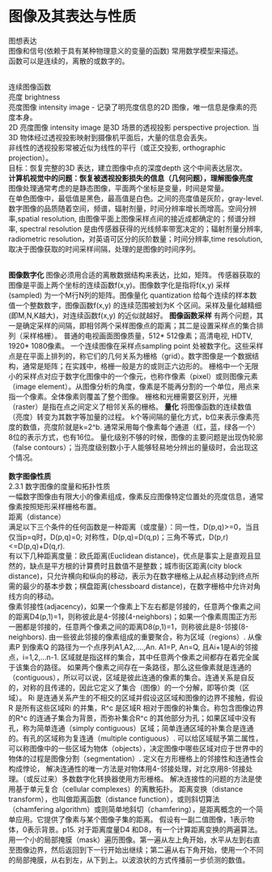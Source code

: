 # 图像及其表达与性质   
图想表达       
图像和信号(依赖于具有某种物理意义的变量的函数) 常用数学模型来描述。       
函数可以是连续的，离散的或数字的。     
<br> 

连续图像函数     
亮度 brightness   
亮度图像 intensity image - 记录了明亮度信息的2D 图像，唯一信息是像素的亮度本身。       
2D 亮度图像 intensity image 是3D 场景的透视投影 perspective projection. 当3D 物体经过透视投影映射到摄像机平面后，大量的信息会丢失。          
非线性的透视投影常被近似为线性的平行（或正交投影, orthographic projection）。     
目标：恢复完整的3D 表达，建立图像中点的深度depth 这个中间表达层次。    
<b> 计算机视觉中的问题：恢复被透视投影损失的信息（几何问题），理解图像亮度 </b>  
图像处理通常考虑的是静态图像，平面两个坐标是变量，时间是常量。    
在单色图像中，最低值是黑色，最高值是白色。之间的亮度值是灰阶，gray-level.   
数字图像的品质随着空间，频谱，辐射剂量，时间分辨率增长而增高。空间分辨率,spatial resolution, 由图像平面上图像采样点间的接近成都确定的；频谱分辨率, spectral resolution 是由传感器获得的光线频率带宽决定的；辐射剂量分辨率, radiometric resolution，对英语可区分的灰阶数量；时间分辨率,time resolution, 取决于图像获取的时间采样间隔，处理的是图像的时间序列。     

<br>     
<b>图像数字化</b>       
图像必须用合适的离散数据结构来表达，比如，矩阵。    
传感器获取的图像是平面上两个坐标的连续函数f(x,y)。图像数字化是指将f(x,y) 采样(sampled) 为一个M行N列的矩阵。图像量化 quantization 给每个连续的样本数值一个整数数字，图像函数f(x,y) 的连续范围被划为K 个区间。采样及量化越精细(即M,N,K越大)，对连续函数f(x,y) 的近似就越好。         
<b>图像函数采样</b>     
有两个问题，其一是确定采样的间隔，即相邻两个采样图像点的距离；其二是设置采样点的集合排列（采样格栅）。   
普通的电视画面图像质量，512* 512像素；高清电视, HDTV, 1920* 1080像素。     
一个连续图像在采样点sampling point 处被数字化。这些采样点是在平面上排列的，称它们的几何关系为栅格（grid）。数字图像是一个数据结构，通常是矩阵；在实践中，格栅一般是方的或则正六边形的。     
栅格中一个无限小的采样点对应于数字化图像中的一个像元，也称作像素（pixel）或则图像元素（image element）。从图像分析的角度，像素是不能再分割的一个单位，用点来指一个像素。全体像素则覆盖了整个图像。       
栅格和光栅需要区别开，光栅（raster）是指在点之间定义了相邻关系的栅格。       
<b>量化</b>      
将图像函数的连续数值（亮度）转变为其数字等加量的过程。    
k个等间隔的量化方式，b位来表示像素亮度的数值，亮度阶就是k=2^b. 通常采用每个像素每个通道（红，蓝，绿各一个）8位的表示方式，也有16位。    
量化级别不够的时候，图像的主要问题是出现伪轮廓（false contours）；当亮度级别数小于人能够轻易地分辨出的量级时，会出现这个情况。   

<br>   
<br>     
<b>数字图像性质</b>  <br>     
2.3.1 数字图像的度量和拓扑性质   <br>     
一幅数字图像由有限大小的像素组成，像素反应图像特定位置处的亮度信息，通常像素按照矩形采样栅格布置。  <br>      
距离（distance）   <br> 
满足以下三个条件的任何函数是一种距离（或度量）：同一性，D(p,q)>=0，当且仅当p=q时，D(p,q)=0; 对称性，D(p,q)=D(q,p)；三角不等式，D(p,r)<=D(p,q)+D(q,r).      <br>  
有以下几种距离度量：欧氏距离(Euclidean distance)，优点是事实上是直观且显然的，缺点是平方根的计算费时且数值不是整数；城市街区距离(city block distance)，只允许横向和纵向的移动，表示为在数字栅格上从起点移动到终点所需的最少的基本步数；棋盘距离(chessboard distance)，在数字栅格中允许对角线方向的移动。        <br> 
像素邻接性(adjacency)，如果一个像素上下左右都是邻接的，任意两个像素之间的距离D4(p,1)=1，则称彼此是4-邻接(4-neighbors)；如果一个像素周围正方形一圈都是邻接的，任意两个像素之间的距离D8(p,1)=1，则称彼此是8-邻接(8-neighbors).    
由一些彼此邻接的像素组成的重要聚合，称为区域（regions）. 从像素P 到像素Q 的路径为一个点序列A1,A2,....,An. A1=P, An=Q, 且Ai+1是Ai的邻接点，i=1,2,...n-1. 区域就是指这样的集合，其中任意两个像素之间都存在着完全属于该集合的路径。    
如果两个像素之间存在一条路径，那么这些像素就是连通的（contiguous），所以可以说，区域是彼此连通的像素的集合。连通关系是自反的，对称的且传递的，因此它定义了集合（图像）的一个分解，即等价类（区域）。     
Ri 是连通关系产生的不相交的区域并假设这区域和图像的边界不接触，假设R 是所有这些区域Ri 的并集，R^c 是区域R 相对于图像的补集合。称包含图像边界的R^c 的连通子集合为背景，而弥补集合R^c 的其他部分为孔；如果区域中没有孔，称为简单连通（simply contiguous）区域；简单连通区域的补集合是连通的。有孔的区域称为复连通（multiple contiguous）.    
可以给区域赋予第二属性，可以称图像中的一些区域为物体（objects），决定图像中哪些区域对应于世界中的物体的过程是图像分割（segmentation）.  
定义在方形栅格上的邻接性和连通性会构成悖论，
解决连通性的唯一方法是对物体用4-邻接处理，对北京用8-邻接处理。（或反过来）多数数字化转换器使用方形栅格。    
解决连接性的问题的方法是使用基于单元复合（cellular complexes）的离散拓扑。   
距离变换（distance transform），也叫做距离函数（distance function），或则斜切算法（chamfering algorithm）或则简单地斜切（chamfering），是距离概念的一个简单应用。它提供了像素与某个图像子集的距离。      
假设有一副二值图像，1表示物体，0表示背景。p15. 对于距离度量D4 和D8，有一个计算距离变换的两遍算法。用一个小的局部掩膜（mask）遍历图像。第一遍从左上角开始，水平从左到右直至图像边界，然后返回到下一行开始出继续；第二遍从右下角开始，使用一个不同的局部掩膜，从右到左，从下到上。以波浪状的方式传播前一步侦测的数值。      













